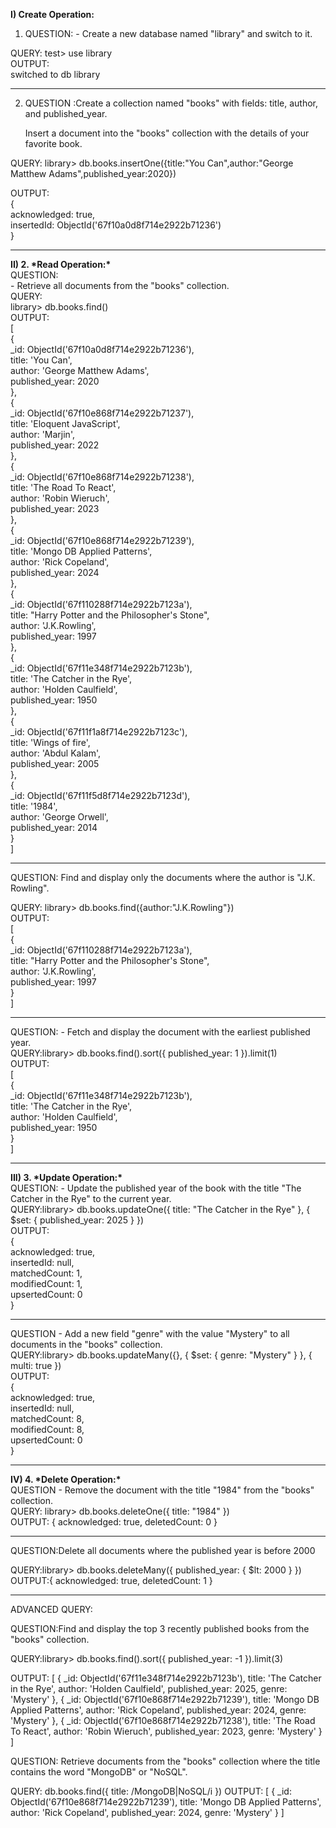 **I) Create Operation:**

1) QUESTION:    \- Create a new database named "library" and switch to it.

QUERY: test\> use library  
OUTPUT:  
switched to db library

---

2) QUESTION :Create a collection named "books" with fields: title, author, and published\_year.

   Insert a document into the "books" collection with the details of your favorite book.

QUERY: library\> db.books.insertOne({title:"You Can",author:"George Matthew Adams",published\_year:2020})

OUTPUT:  
{  
  acknowledged: true,  
  insertedId: ObjectId('67f10a0d8f714e2922b71236')  
}

---

**II) 2\. \*Read Operation:\***  
QUESTION:  
   \- Retrieve all documents from the "books" collection.  
QUERY:  
library\> db.books.find()  
OUTPUT:  
\[  
  {  
    \_id: ObjectId('67f10a0d8f714e2922b71236'),  
    title: 'You Can',  
    author: 'George Matthew Adams',  
    published\_year: 2020  
  },  
  {  
    \_id: ObjectId('67f10e868f714e2922b71237'),  
    title: 'Eloquent JavaScript',  
    author: 'Marjin',  
    published\_year: 2022  
  },  
  {  
    \_id: ObjectId('67f10e868f714e2922b71238'),  
    title: 'The Road To React',  
    author: 'Robin Wieruch',  
    published\_year: 2023  
  },  
  {  
    \_id: ObjectId('67f10e868f714e2922b71239'),  
    title: 'Mongo DB Applied Patterns',  
    author: 'Rick Copeland',  
    published\_year: 2024  
  },  
  {  
    \_id: ObjectId('67f110288f714e2922b7123a'),  
    title: "Harry Potter and the Philosopher's Stone",  
    author: 'J.K.Rowling',  
    published\_year: 1997  
  },  
  {  
    \_id: ObjectId('67f11e348f714e2922b7123b'),  
    title: 'The Catcher in the Rye',  
    author: 'Holden Caulfield',  
    published\_year: 1950  
  },  
  {  
    \_id: ObjectId('67f11f1a8f714e2922b7123c'),  
    title: 'Wings of fire',  
    author: 'Abdul Kalam',  
    published\_year: 2005  
  },  
  {  
    \_id: ObjectId('67f11f5d8f714e2922b7123d'),  
    title: '1984',  
    author: 'George Orwell',  
    published\_year: 2014  
  }  
\]

---

QUESTION: Find and display only the documents where the author is "J.K. Rowling".

QUERY: library\> db.books.find({author:"J.K.Rowling"})  
OUTPUT:  
\[  
  {  
    \_id: ObjectId('67f110288f714e2922b7123a'),  
    title: "Harry Potter and the Philosopher's Stone",  
    author: 'J.K.Rowling',  
    published\_year: 1997  
  }  
\]

---

  QUESTION: \- Fetch and display the document with the earliest published year.  
QUERY:library\> db.books.find().sort({ published\_year: 1 }).limit(1)  
OUTPUT:  
\[  
  {  
    \_id: ObjectId('67f11e348f714e2922b7123b'),  
    title: 'The Catcher in the Rye',  
    author: 'Holden Caulfield',  
    published\_year: 1950  
  }  
\]

---

**III) 3\. \*Update Operation:\***  
 QUESTION: \- Update the published year of the book with the title "The Catcher in the Rye" to the current year.  
QUERY:library\>  db.books.updateOne({ title: "The Catcher in the Rye" }, { $set: { published\_year: 2025 } })  
OUTPUT:   
{  
  acknowledged: true,  
  insertedId: null,  
  matchedCount: 1,  
  modifiedCount: 1,  
  upsertedCount: 0  
}

---

 QUESTION  \- Add a new field "genre" with the value "Mystery" to all documents in the "books" collection.  
QUERY:library\> db.books.updateMany({}, { $set: { genre: "Mystery" } }, { multi: true })  
OUTPUT:  
{  
  acknowledged: true,  
  insertedId: null,  
  matchedCount: 8,  
  modifiedCount: 8,  
  upsertedCount: 0  
}

---

**IV) 4\. \*Delete Operation:\***  
 QUESTION  \- Remove the document with the title "1984" from the "books" collection.  
QUERY: library\> db.books.deleteOne({ title: "1984" })  
OUTPUT: { acknowledged: true, deletedCount: 0 }

---

QUESTION:Delete all documents where the published year is before 2000

QUERY:library\> db.books.deleteMany({ published\_year: { $lt: 2000 } })  
OUTPUT:{ acknowledged: true, deletedCount: 1 }

---
ADVANCED QUERY:

QUESTION:Find and display the top 3 recently published books from the "books" collection.

QUERY:library> db.books.find().sort({ published_year: -1 }).limit(3)

OUTPUT:
[
  {
    _id: ObjectId('67f11e348f714e2922b7123b'),
    title: 'The Catcher in the Rye',
    author: 'Holden Caulfield',
    published_year: 2025,
    genre: 'Mystery'
  },
  {
    _id: ObjectId('67f10e868f714e2922b71239'),
    title: 'Mongo DB Applied Patterns',
    author: 'Rick Copeland',
    published_year: 2024,
    genre: 'Mystery'
  },
  {
    _id: ObjectId('67f10e868f714e2922b71238'),
    title: 'The Road To React',
    author: 'Robin Wieruch',
    published_year: 2023,
    genre: 'Mystery'
  }
]

QUESTION:  Retrieve documents from the "books" collection where the title contains the word "MongoDB" or "NoSQL".

QUERY: db.books.find({ title: /MongoDB|NoSQL/i })
OUTPUT:
[
  {
    _id: ObjectId('67f10e868f714e2922b71239'),
    title: 'Mongo DB Applied Patterns',
    author: 'Rick Copeland',
    published_year: 2024,
    genre: 'Mystery'
  }
]

